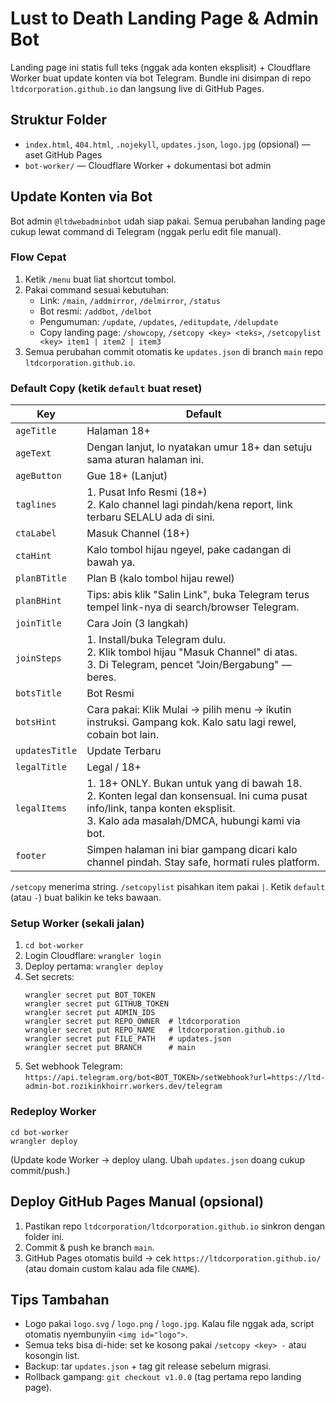 # Lust to Death Landing Page & Admin Bot

Landing page ini statis full teks (nggak ada konten eksplisit) + Cloudflare Worker buat update konten via bot Telegram. Bundle ini disimpan di repo `ltdcorporation.github.io` dan langsung live di GitHub Pages.

## Struktur Folder
- `index.html`, `404.html`, `.nojekyll`, `updates.json`, `logo.jpg` (opsional) — aset GitHub Pages
- `bot-worker/` — Cloudflare Worker + dokumentasi bot admin

## Update Konten via Bot
Bot admin `@ltdwebadminbot` udah siap pakai. Semua perubahan landing page cukup lewat command di Telegram (nggak perlu edit file manual).

### Flow Cepat
1. Ketik `/menu` buat liat shortcut tombol.
2. Pakai command sesuai kebutuhan:
   - Link: `/main`, `/addmirror`, `/delmirror`, `/status`
   - Bot resmi: `/addbot`, `/delbot`
   - Pengumuman: `/update`, `/updates`, `/editupdate`, `/delupdate`
   - Copy landing page: `/showcopy`, `/setcopy <key> <teks>`, `/setcopylist <key> item1 | item2 | item3`
3. Semua perubahan commit otomatis ke `updates.json` di branch `main` repo `ltdcorporation.github.io`.

### Default Copy (ketik `default` buat reset)
| Key | Default |
| --- | --- |
| `ageTitle` | Halaman 18+ |
| `ageText` | Dengan lanjut, lo nyatakan umur 18+ dan setuju sama aturan halaman ini. |
| `ageButton` | Gue 18+ (Lanjut) |
| `taglines` | 1. Pusat Info Resmi (18+) <br> 2. Kalo channel lagi pindah/kena report, link terbaru SELALU ada di sini. |
| `ctaLabel` | Masuk Channel (18+) |
| `ctaHint` | Kalo tombol hijau ngeyel, pake cadangan di bawah ya. |
| `planBTitle` | Plan B (kalo tombol hijau rewel) |
| `planBHint` | Tips: abis klik "Salin Link", buka Telegram terus tempel link-nya di search/browser Telegram. |
| `joinTitle` | Cara Join (3 langkah) |
| `joinSteps` | 1. Install/buka Telegram dulu. <br> 2. Klik tombol hijau "Masuk Channel" di atas. <br> 3. Di Telegram, pencet "Join/Bergabung" — beres. |
| `botsTitle` | Bot Resmi |
| `botsHint` | Cara pakai: Klik Mulai → pilih menu → ikutin instruksi. Gampang kok. Kalo satu lagi rewel, cobain bot lain. |
| `updatesTitle` | Update Terbaru |
| `legalTitle` | Legal / 18+ |
| `legalItems` | 1. 18+ ONLY. Bukan untuk yang di bawah 18. <br> 2. Konten legal dan konsensual. Ini cuma pusat info/link, tanpa konten eksplisit. <br> 3. Kalo ada masalah/DMCA, hubungi kami via bot. |
| `footer` | Simpen halaman ini biar gampang dicari kalo channel pindah. Stay safe, hormati rules platform. |

`/setcopy` menerima string. `/setcopylist` pisahkan item pakai `|`. Ketik `default` (atau `-`) buat balikin ke teks bawaan.

### Setup Worker (sekali jalan)
1. `cd bot-worker`
2. Login Cloudflare: `wrangler login`
3. Deploy pertama: `wrangler deploy`
4. Set secrets:
   ```
   wrangler secret put BOT_TOKEN
   wrangler secret put GITHUB_TOKEN
   wrangler secret put ADMIN_IDS
   wrangler secret put REPO_OWNER  # ltdcorporation
   wrangler secret put REPO_NAME   # ltdcorporation.github.io
   wrangler secret put FILE_PATH   # updates.json
   wrangler secret put BRANCH      # main
   ```
5. Set webhook Telegram: `https://api.telegram.org/bot<BOT_TOKEN>/setWebhook?url=https://ltd-admin-bot.rozikinkhoirr.workers.dev/telegram`

### Redeploy Worker
```
cd bot-worker
wrangler deploy
```
(Update kode Worker → deploy ulang. Ubah `updates.json` doang cukup commit/push.)

## Deploy GitHub Pages Manual (opsional)
1. Pastikan repo `ltdcorporation/ltdcorporation.github.io` sinkron dengan folder ini.
2. Commit & push ke branch `main`.
3. GitHub Pages otomatis build → cek `https://ltdcorporation.github.io/` (atau domain custom kalau ada file `CNAME`).

## Tips Tambahan
- Logo pakai `logo.svg` / `logo.png` / `logo.jpg`. Kalau file nggak ada, script otomatis nyembunyiin `<img id="logo">`.
- Semua teks bisa di-hide: set ke kosong pakai `/setcopy <key> -` atau kosongin list.
- Backup: tar `updates.json` + tag git release sebelum migrasi.
- Rollback gampang: `git checkout v1.0.0` (tag pertama repo landing page).
